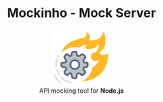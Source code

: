 <h1 align="center">Mockinho - Mock Server</h1>

<p align="center">
    <img src="docs/assets/logo.png" alt="Logo" />
    <br>
    API mocking tool for <strong>Node.js</strong>
</p>

